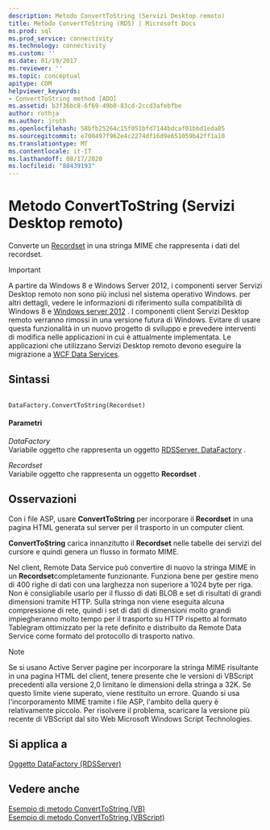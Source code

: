 ```yaml
---
description: Metodo ConvertToString (Servizi Desktop remoto)
title: Metodo ConvertToString (RDS) | Microsoft Docs
ms.prod: sql
ms.prod_service: connectivity
ms.technology: connectivity
ms.custom: ''
ms.date: 01/19/2017
ms.reviewer: ''
ms.topic: conceptual
apitype: COM
helpviewer_keywords:
- ConvertToString method [ADO]
ms.assetid: b3f36bc8-6f69-49b0-83cd-2ccd3afebfbe
author: rothja
ms.author: jroth
ms.openlocfilehash: 58bfb25264c15f051bfd7144bdcaf01bbd1eda05
ms.sourcegitcommit: e700497f962e4c2274df16d9e651059b42ff1a10
ms.translationtype: MT
ms.contentlocale: it-IT
ms.lasthandoff: 08/17/2020
ms.locfileid: "88439193"
---
```

# <a name="converttostring-method-rds"></a>Metodo ConvertToString (Servizi Desktop remoto)
Converte un [Recordset](../../../ado/reference/ado-api/recordset-object-ado.md) in una stringa MIME che rappresenta i dati del recordset.  
  
> [!IMPORTANT]
>  A partire da Windows 8 e Windows Server 2012, i componenti server Servizi Desktop remoto non sono più inclusi nel sistema operativo Windows. per altri dettagli, vedere le informazioni di riferimento sulla compatibilità di Windows 8 e [Windows server 2012](https://www.microsoft.com/download/details.aspx?id=27416) . I componenti client Servizi Desktop remoto verranno rimossi in una versione futura di Windows. Evitare di usare questa funzionalità in un nuovo progetto di sviluppo e prevedere interventi di modifica nelle applicazioni in cui è attualmente implementata. Le applicazioni che utilizzano Servizi Desktop remoto devono eseguire la migrazione a [WCF Data Services](https://go.microsoft.com/fwlink/?LinkId=199565).  
  
## <a name="syntax"></a>Sintassi  
  
```  
  
DataFactory.ConvertToString(Recordset)  
```  
  
#### <a name="parameters"></a>Parametri  
 *DataFactory*  
 Variabile oggetto che rappresenta un oggetto [RDSServer. DataFactory](../../../ado/reference/rds-api/datafactory-object-rdsserver.md) .  
  
 *Recordset*  
 Variabile oggetto che rappresenta un oggetto **Recordset** .  
  
## <a name="remarks"></a>Osservazioni  
 Con i file ASP, usare **ConvertToString** per incorporare il **Recordset** in una pagina HTML generata sul server per il trasporto in un computer client.  
  
 **ConvertToString** carica innanzitutto il **Recordset** nelle tabelle dei servizi del cursore e quindi genera un flusso in formato MIME.  
  
 Nel client, Remote Data Service può convertire di nuovo la stringa MIME in un **Recordset**completamente funzionante. Funziona bene per gestire meno di 400 righe di dati con una larghezza non superiore a 1024 byte per riga. Non è consigliabile usarlo per il flusso di dati BLOB e set di risultati di grandi dimensioni tramite HTTP. Sulla stringa non viene eseguita alcuna compressione di rete, quindi i set di dati di dimensioni molto grandi impiegheranno molto tempo per il trasporto su HTTP rispetto al formato Tablegram ottimizzato per la rete definito e distribuito da Remote Data Service come formato del protocollo di trasporto nativo.  
  
> [!NOTE]
>  Se si usano Active Server pagine per incorporare la stringa MIME risultante in una pagina HTML del client, tenere presente che le versioni di VBScript precedenti alla versione 2,0 limitano le dimensioni della stringa a 32K. Se questo limite viene superato, viene restituito un errore. Quando si usa l'incorporamento MIME tramite i file ASP, l'ambito della query è relativamente piccolo. Per risolvere il problema, scaricare la versione più recente di VBScript dal sito Web Microsoft Windows Script Technologies.  
  
## <a name="applies-to"></a>Si applica a  
 [Oggetto DataFactory (RDSServer)](../../../ado/reference/rds-api/datafactory-object-rdsserver.md)  
  
## <a name="see-also"></a>Vedere anche  
 [Esempio di metodo ConvertToString (VB)](../../../ado/reference/ado-api/converttostring-method-example-vb.md)   
 [Esempio di metodo ConvertToString (VBScript)](../../../ado/reference/rds-api/converttostring-method-example-vbscript.md)


